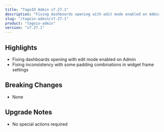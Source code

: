 ```yaml
---
title: "TagoIO Admin v7.27.1"
description: "Fixing dashboards opening with edit mode enabled on Admin"
slug: "/tagoio-admin/v7-27-1"
product: "tagoio-admin"
version: "v7.27.1"
---
```


## Highlights

- Fixing dashboards opening with edit mode enabled on Admin
- Fixing inconsistency with some padding combinations in widget frame settings

## Breaking Changes

- None

## Upgrade Notes

- No special actions required
